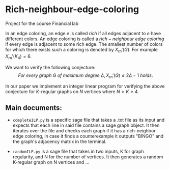 # Rich-neighbour-edge-coloring
Project for the course Financial lab

In an edge coloring, an edge $e$ is called $rich$ if all edges adjacent to $e$ have different colors. An edge coloring is called a $rich-neighbour \ edge \ coloring$ if every edge is adjacent to some rich edge. The smallest number of colors for which there exists such a coloring is denoted by $X_{rn}'(G)$. For example $X_{rn}'(K_4)=6$. 

We want to verify the following conjecture:
$$For \ every \ graph \ G \ of \ maximum \ degree \ \Delta, X_{rn}'(G) \leq 2\Delta - 1 \ holds.$$

In our paper we implement an integer linear program for verifying the above conjecture for $K$-regular graphs on $N$ vertices where $N > K\geq 4$. 

## Main documents:
- `completeILP.py` is a specific sage file that takes a .txt file as its input and expects that each line in said file contains a sage graph object. It then iterates over the file and checks each graph if it has a rich-neighbor edge coloring, in case it finds a counterexample it outputs "BINGO" and the graph's adjacency matrix in the terminal.

- `randomILP.py` is a sage file that takes in two inputs, K for graph regularity, and N for the number of vertices. It then generates a random K-regular graph on N vertices and ...

